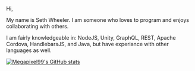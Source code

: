 Hi,

My name is Seth Wheeler. I am someone who loves to program and enjoys collaborating with others.

I am fairly knowledgeable in: NodeJS, Unity, GraphQL, REST, Apache Cordova, HandlebarsJS, and Java, but have experiance with other languages as well.

[![Megapixel99's GitHub stats](https://github-readme-stats.vercel.app/api?username=megapixel99&count_private=true&show_icons=true&theme=dracula)](https://github.com/anuraghazra/github-readme-stats) 
